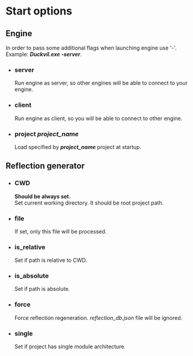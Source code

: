 # Start options

## Engine
In order to pass some additional flags when launching engine use '-'.  
Example: ***Duckvil.exe -server***.
- ### server
  Run engine as server, so other engines will be able to connect to your engine.
- ### client
  Run engine as client, so you will be able to connect to other engine.
- ### project *project_name*
  Load specified by ***project_name*** project at startup.

## Reflection generator
- ### CWD
  **Should be always set.**  
  Set current working directory. It should be root project path.
- ### file
  If set, only this file will be processed.
- ### is_relative
  Set if path is relative to CWD.
- ### is_absolute
  Set if path is absolute.
- ### force
  Force reflection regeneration. *reflection_db.json* file will be ignored.
- ### single
  Set if project has single module architecture.
